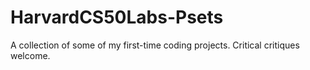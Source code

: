 # HarvardCS50Labs-Psets
A collection of some of my first-time coding projects. Critical critiques welcome.
